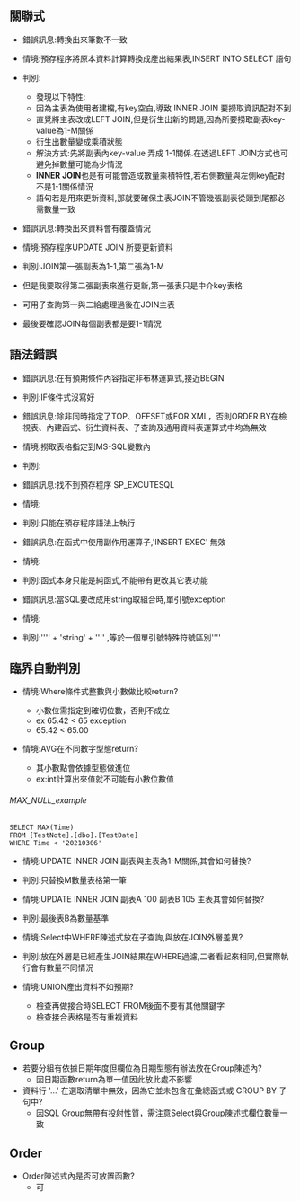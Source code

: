 
## 關聯式
- 錯誤訊息:轉換出來筆數不一致
- 情境:預存程序將原本資料計算轉換成產出結果表,INSERT INTO SELECT 語句
- 判別:
   - 發現以下特性:
   - 因為主表為使用者建檔,有key空白,導致 INNER JOIN 要撈取資訊配對不到
   - 直覺將主表改成LEFT JOIN,但是衍生出新的問題,因為所要撈取副表key-value為1-M關係
   - 衍生出數量變成乘積狀態
   - 解決方式:先將副表內key-value 弄成 1-1關係.在透過LEFT JOIN方式也可避免掉數量可能為少情況
   - **INNER JOIN**也是有可能會造成數量乘積特性,若右側數量與左側key配對不是1-1關係情況
   - 語句若是用來更新資料,那就要確保主表JOIN不管幾張副表從頭到尾都必需數量一致

- 錯誤訊息:轉換出來資料會有覆蓋情況
- 情境:預存程序UPDATE JOIN 所要更新資料
- 判別:JOIN第一張副表為1-1,第二張為1-M
- 但是我要取得第二張副表來進行更新,第一張表只是中介key表格
- 可用子查詢第一與二給處理過後在JOIN主表
- 最後要確認JOIN每個副表都是要1-1情況


## 語法錯誤

- 錯誤訊息:在有預期條件內容指定非布林運算式,接近BEGIN
- 判別:IF條件式沒寫好


- 錯誤訊息:除非同時指定了TOP、OFFSET或FOR XML，否則ORDER BY在檢視表、內建函式、衍生資料表、子查詢及通用資料表運算式中均為無效
- 情境:撈取表格指定到MS-SQL變數內
- 判別:

- 錯誤訊息:找不到預存程序 SP_EXCUTESQL
- 情境:
- 判別:只能在預存程序語法上執行

- 錯誤訊息:在函式中使用副作用運算子,'INSERT EXEC' 無效
- 情境:
- 判別:函式本身只能是純函式,不能帶有更改其它表功能


- 錯誤訊息:當SQL要改成用string取組合時,單引號exception
- 情境:
- 判別:'''' + 'string' + '''' ,等於一個單引號特殊符號區別''''



## 臨界自動判別





- 情境:Where條件式整數與小數做比較return?
  - 小數位需指定到確切位數，否則不成立
  - ex 65.42 < 65 exception
  - 65.42 < 65.00

- 情境:AVG在不同數字型態return?
  - 其小數點會依據型態做進位
  - ex:int計算出來值就不可能有小數位數值 

###### MAX_NULL_example
```
SELECT MAX(Time)
FROM [TestNote].[dbo].[TestDate]
WHERE Time < '20210306'
```

- 情境:UPDATE INNER JOIN 副表與主表為1-M關係,其會如何替換?
- 判別:只替換M數量表格第一筆

- 情境:UPDATE INNER JOIN 副表A 100 副表B 105 主表其會如何替換?
- 判別:最後表B為數量基準

- 情境:Select中WHERE陳述式放在子查詢,與放在JOIN外層差異?
- 判別:放在外層是已經產生JOIN結果在WHERE過濾,二者看起來相同,但實際執行會有數量不同情況

- 情境:UNION產出資料不如預期?
  - 檢查再做接合時SELECT FROM後面不要有其他關鍵字
  - 檢查接合表格是否有重複資料



## Group
- 若要分組有依據日期年度但欄位為日期型態有辦法放在Group陳述內?
  - 因日期函數return為單一值因此放此處不影響
- 資料行 '...' 在選取清單中無效，因為它並未包含在彙總函式或 GROUP BY 子句中?
  - 因SQL Group無帶有投射性質，需注意Select與Group陳述式欄位數量一致 
## Order
- Order陳述式內是否可放置函數?
  - 可 

